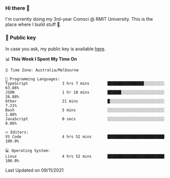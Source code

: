 ### Hi there 👋

I'm currently doing my 3rd-year Comsci @ RMIT University. This is the place where I build stuff 👀. 

### 🔑 Public key

In case you ask, my public key is available [here](https://public.auspham.dev/).

<!--START_SECTION:waka-->
📊 **This Week I Spent My Time On** 

```text
⌚︎ Time Zone: Australia/Melbourne

💬 Programming Languages: 
TypeScript               3 hrs 7 mins        ████████████████░░░░░░░░░   63.86% 
JSON                     1 hr 18 mins        ██████░░░░░░░░░░░░░░░░░░░   26.88% 
Other                    21 mins             █░░░░░░░░░░░░░░░░░░░░░░░░   7.21% 
Bash                     5 mins              ░░░░░░░░░░░░░░░░░░░░░░░░░   1.88% 
JavaScript               0 secs              ░░░░░░░░░░░░░░░░░░░░░░░░░   0.06%

🔥 Editors: 
VS Code                  4 hrs 52 mins       █████████████████████████   100.0%

💻 Operating System: 
Linux                    4 hrs 52 mins       █████████████████████████   100.0%

```


 Last Updated on 09/11/2021
<!--END_SECTION:waka-->

<!--
**rockmanvnx6/rockmanvnx6** is a ✨ _special_ ✨ repository because its `README.md` (this file) appears on your GitHub profile.

Here are some ideas to get you started:

- 🔭 I’m currently working on ...
- 🌱 I’m currently learning ...
- 👯 I’m looking to collaborate on ...
- 🤔 I’m looking for help with ...
- 💬 Ask me about ...
- 📫 How to reach me: ...
- 😄 Pronouns: ...
- ⚡ Fun fact: ...
-->
